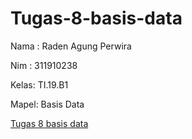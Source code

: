 # Tugas-8-basis-data

Nama : Raden Agung Perwira

Nim  : 311910238

Kelas: TI.19.B1

Mapel: Basis Data

[Tugas 8 basis data](https://user-images.githubusercontent.com/82001840/125185638-3044ac00-e250-11eb-84dc-560f456fc0ac.PNG)

